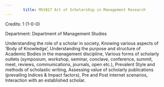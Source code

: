 ```yaml
---
        title: MSV817 Art of Scholarship in Management Research
---
```

Credits: 1 (1-0-0)

Department: Department of Management Studies

Understanding the role of a scholar in society, Knowing various aspects of ‘Body of Knowledge’, Understanding the purpose and structure of Academic Bodies in the management discipline, Various forms of scholarly outlets (symposium, workshop, seminar, conclave, conference, summit, meet, reviews, communications, journals, open etc.), Prevalent Style and methods of scholastic writing, Assessing value of scholarly publications (prevailing Indices & Impact factors), Pre and Post internet scenarios, Interaction with an established scholar.
